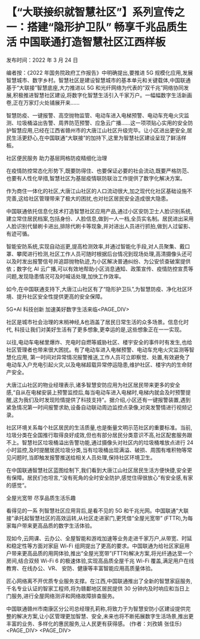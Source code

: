 # 【“大联接织就智慧社区”】系列宣传之一：搭建“隐形护卫队” 畅享千兆品质生活 中国联通打造智慧社区江西样板

发布时间：2022 年 3 月 24 日

编者按：《2022 年国务院政府工作报告》中明确提出,要推进 5G 规模化应用,发展智慧城市、数字乡村。智慧社区是建设智慧城市的基本单元和关键载体,中国联通基于“大联接”智慧底座,大力推进以 5G 和光纤网络为代表的“双千兆”网络协同发展,积极推进智慧社区建设,将数字化智慧生活引入千家万户。一幅幅数字生活新画卷,正在万家灯火处铺展开来……

智慧防疫、一键报警、高空抛物监管、电动车进入电梯预警、电动车充电火灾监测、垃圾桶溢出告警、周界防范预警、应急云广播……这一项项贴心实用的安全防护智慧应用,已经在江西省赣州市的大唐江山社区升级完毕。让小区进出更安全,居民生活更舒心,在中国联通“大联接”的加持下,这里为智慧社区建设呈现了鲜活样板。

社区便民服务 助力基层网格防疫精细化治理

在疫情防控常态化形势下,既要防得住、也要保证必要的社会流动,既要严格防范、也要有人性化举措,智慧社区为基层疫情联防联治工作提供了数字化解决方案。

作为商住一体化的社区,大唐江山社区的人口流动很大,加之现代化社区基础设施不完善,这给社区管理带来了极大的困扰,也对社区居民安全造成很大隐患。

中国联通依托信息化技术打造智慧社区应用产品,通过小区安防卫士人脸识别系统,建立常住居民档案,包括身份、人脸信息,做到一人一档,全员实名制。居民进出采用人脸识别代替刷卡进出,排除代刷卡等现象,并对进出人员进行抓拍,做到人过留影、有迹可循。

智能安防系统,实现自动巡更,提高检测效率,并通过智能化手段,对人员聚集、戴口罩、攀爬进行检测,社区工作人员可随时根据后台情况到现场处理,高清摄像头还可以及时发出报警信号并追踪抛物轨迹,为小区解决普通纠纷、为公安侦查破案提供依；数字化 AI 云广播,可以有效地帮助小区消息通知、政策宣传、疫情防控宣贯等问题,发现隐患情况可及时喊话处理,加快工作效率。

如今,在中国联通支持下,大唐江山社区有了“隐形护卫队”,为智慧防疫、净化社区环境、提升社区安全性提供更高的安全保障。

5G+AI 科技创新 加速美好数字生活来临<PAGE_DIV> 

社区是城市社会治理的末梢神经,&也涵盖了居民日常生活的众多场景。信息化时代, 科技让我们对美好生活有了更多想象,更幸运的是,这些想象正在一一实现。

以往,电动车电梯里爆炸、充电时自燃等威胁社区、楼宇安全的事件时有发生,也给社区管理者也带来很大困扰。有了电动车进入电梯预警、电动车充电火灾监测等智慧化应用, 第一时间对异常情况报警推送,工作人员可立即察觉、处置,有效避免了电动车入户充电引起火灾,以及电梯超载异常停运隐患,维护社区、楼宇内的生命财产安全。

大唐江山社区的物业经理表示,诸多智慧安防应用为社区居民带来更多的安全感,“自从在电梯安装上预警监控后,每当电动车进入电梯时,电梯内就会及时预警提醒,这为我们及时发现险情提供了科技支持”。据介绍,小区还有一键报警装置,遇到紧急情况第一时间报警求助,设备自动联动周边监控点录像,对突发警情进行视频记录。

社区环境关系每个社区居民的生活质量,也是衡量文明示范社区的重要标准。当前,垃圾分类在全国推行取得良好成效,但也有部分居民分类意识不高,社区配套服务跟不上。智慧社区垃圾桶溢出告警功能,通过摄像头对社区内的垃圾桶堆放点进行 24 小时监控,及时提醒居民垃圾分类,当有垃圾桶出现满溢、破损、周围有堆积物等常见问题时,当即触发报警推送给相关人员处理,保持社区环境卫生。

在中国联通智慧社区蓝图绘制下,我们看到大唐江山社区居民生活方便快捷,安全更有保障。居民们也坦言,“没有死角的全时安全防护,感觉住得很放心”有安全感,有家的感觉“。

全屋光宽带 尽享品质生活乐趣

看得见的一系 列智慧社区应用背后,是看不见的 5G 和千兆光网。中国联通“大联接”承托起智慧社区的高效运转,从社区走进家门,更凭借“全屋光宽带” (FTTR),为每家每户带来更高品质的数字生活体验。

现如今,云网课、云办公、全屋智能和游戏加速等业务走进千家万户,从带宽、时延和稳定性等方面对家庭 Wi-Fi 组网提出了更高的要求。中国联通为给社区家庭用户带来更高品质的用网体验,推出“全屋光宽带”(FTTR)解决方案,将光纤通达至一个房间,结合双频 Wi-Fi 6 的极速体验,实现高品质全屋千兆 Wi-Fi 覆盖,满足用户在线教育、在线办公、VR、 安防、健康等丰富智能应用高质量体验。

匠心网络离不开优质专业服务支撑。在江西,中国联通推出了全新的智慧家庭服务,千名专业认证的智家工程师,将为赣鄱地区居民提供 30 分钟内及时响应和当日上门服务,进行全屋网络测评和网络故障排查服务。

中国联通赣州市南康区分公司总经理孔莉称,将致力于为智慧安防小区建设提供完整的解决方案,让小区管理更加智慧、安全,未来也将不断拓展数字生活场景,推出更丰富的业务、多样化的惠民服务,让人民更有获得感。 (作者：刘孜婧 张佳乐)<PAGE_DIV> <PAGE_DIV> 